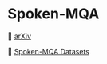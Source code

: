 # Spoken-MQA

📄 [arXiv]([https://arxiv.org/pdf/2412.11699v1](https://arxiv.org/abs/2505.15000))

🤗 [Spoken-MQA Datasets]([https://huggingface.co/datasets/amao0o0/CoinMath](https://huggingface.co/datasets/amao0o0/spoken-mqa))

